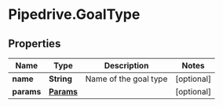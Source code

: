 # Pipedrive.GoalType

## Properties

Name | Type | Description | Notes
------------ | ------------- | ------------- | -------------
**name** | **String** | Name of the goal type | [optional] 
**params** | [**Params**](Params.md) |  | [optional] 


